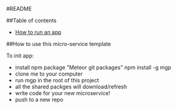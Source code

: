 #README

##Table of contents

* [How to run an app](#how-to-run-an-app)


##How to use this micro-service template

To init app:
 - install npm package "Meteor git packages" npm install -g mgp
 - clone me to your computer
 - run mgp in the root of this project
 - all the shared packges will download/refresh
 - write code for your new microservice!
 - push to a new repo